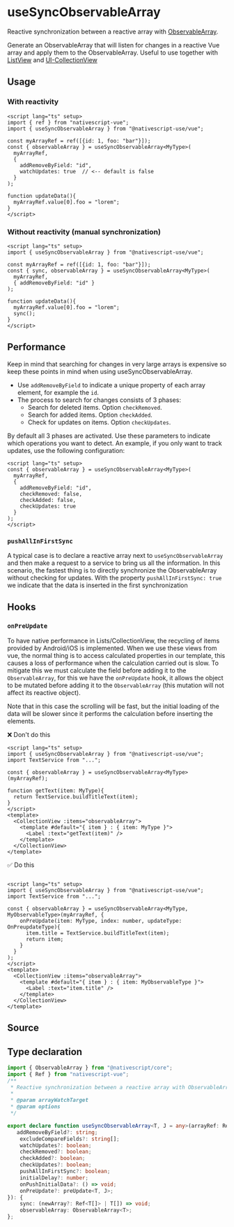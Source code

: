 <script setup>
import Source from '../../.vitepress/theme/components/Source.vue'
</script>

# useSyncObservableArray

Reactive synchronization between a reactive array with [ObservableArray](https://docs.nativescript.org/ui-and-styling.html#rootlayout). 

Generate an ObservableArray that will listen for changes in a reactive Vue array and apply them to the ObservableArray. Useful to use together with [ListView](https://docs.nativescript.org/ui/list-view) and [UI-CollectionView](https://github.com/nativescript-community/ui-collectionview)

## Usage
### With reactivity
```vue
<script lang="ts" setup>
import { ref } from "nativescript-vue";
import { useSyncObservableArray } from "@nativescript-use/vue";

const myArrayRef = ref([{id: 1, foo: "bar"}]);
const { observableArray } = useSyncObservableArray<MyType>(
  myArrayRef, 
  { 
    addRemoveByField: "id", 
    watchUpdates: true  // <-- default is false 
  } 
);

function updateData(){
  myArrayRef.value[0].foo = "lorem";
}
</script>
```

### Without reactivity (manual synchronization)
```vue
<script lang="ts" setup>
import { useSyncObservableArray } from "@nativescript-use/vue";

const myArrayRef = ref([{id: 1, foo: "bar"}]);
const { sync, observableArray } = useSyncObservableArray<MyType>(
  myArrayRef, 
  { addRemoveByField: "id" } 
);

function updateData(){
  myArrayRef.value[0].foo = "lorem";
  sync();
}
</script>
```

## Performance
Keep in mind that searching for changes in very large arrays is expensive so keep these points in mind when using useSyncObservableArray.
- Use `addRemoveByField` to indicate a unique property of each array element, for example the `id`.
- The process to search for changes consists of 3 phases:
  - Search for deleted items. Option `checkRemoved`.
  - Search for added items. Option `checkAdded`.
  - Check for updates on items. Option `checkUpdates`.

By default all 3 phases are activated. Use these parameters to indicate which operations you want to detect. An example, if you only want to track updates, use the following configuration:

```vue
<script lang="ts" setup>
const { observableArray } = useSyncObservableArray<MyType>(
  myArrayRef, 
  { 
    addRemoveByField: "id",
    checkRemoved: false,
    checkAdded: false,
    checkUpdates: true
  } 
);
</script>
```

### `pushAllInFirstSync`
A typical case is to declare a reactive array next to `useSyncObservableArray` and then make a request to a service to bring us all the information. In this scenario, the fastest thing is to directly synchronize the ObservableArray without checking for updates. With the property `pushAllInFirstSync: true` we indicate that the data is inserted in the first synchronization

## Hooks
### `onPreUpdate`
To have native performance in Lists/CollectionView, the recycling of items provided by Android/iOS is implemented. When we use these views from vue, the normal thing is to access calculated properties in our template, this causes a loss of performance when the calculation carried out is slow. To mitigate this we must calculate the field before adding it to the `ObservableArray`, for this we have the `onPreUpdate` hook, it allows the object to be mutated before adding it to the `ObservableArray` (this mutation will not affect its reactive object). 

Note that in this case the scrolling will be fast, but the initial loading of the data will be slower since it performs the calculation before inserting the elements.

❌ Don't do this
```vue
<script lang="ts" setup>
import { useSyncObservableArray } from "@nativescript-use/vue";
import TextService from "...";

const { observableArray } = useSyncObservableArray<MyType>(myArrayRef);

function getText(item: MyType){
  return TextService.buildTitleText(item);
}
</script>
<template>
  <CollectionView :items="observableArray">
    <template #default="{ item } : { item: MyType }">
      <Label :text="getText(item)" />
    </template>
  </CollectionView>
</template>
```

✅ Do this
```vue

<script lang="ts" setup>
import { useSyncObservableArray } from "@nativescript-use/vue";
import TextService from "...";

const { observableArray } = useSyncObservableArray<MyType, MyObservableType>(myArrayRef, {
    onPreUpdate(item: MyType, index: number, updateType: OnPreupdateType){
      item.title = TextService.buildTitleText(item);
      return item;
    }
  }
);
</script>
<template>
  <CollectionView :items="observableArray">
    <template #default="{ item } : { item: MyObservableType }">
      <Label :text="item.title" />
    </template>
  </CollectionView>
</template>
```

## Source
<Source source="useSyncObservableArray"/>

## Type declaration
```ts
import { ObservableArray } from "@nativescript/core";
import { Ref } from "nativescript-vue";
/**
 * Reactive synchronization between a reactive array with ObservableArray.
 *
 * @param arrayWatchTarget
 * @param options
 */

export declare function useSyncObservableArray<T, J = any>(arrayRef: Ref<T[]> | T[], options?: {
   addRemoveByField?: string;
    excludeCompareFields?: string[];
    watchUpdates?: boolean;
    checkRemoved?: boolean;
    checkAdded?: boolean;
    checkUpdates?: boolean;
    pushAllInFirstSync?: boolean;
    initialDelay?: number;
    onPushInitialData?: () => void;
    onPreUpdate?: preUpdate<T, J>;
}): {
    sync: (newArray?: Ref<T[]> | T[]) => void;
    observableArray: ObservableArray<T>;
};
```